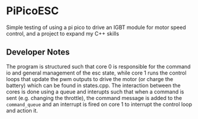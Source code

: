 # PiPicoESC
Simple testing of using a pi pico to drive an IGBT module for motor speed control, and a project to expand my C++ skills


## Developer Notes

The program is structured such that core 0 is responsible for the command io and general management of the esc state, while core 1 runs the control loops that update the pwm outputs to drive the motor (or charge the battery) which can be found in states.cpp. The interaction between the cores is done using a queue and interupts such that when a command is sent (e.g. changing the throttle), the command message is added to the `command_queue` and an interrupt is fired on core 1 to interrupt the control loop and action it.
